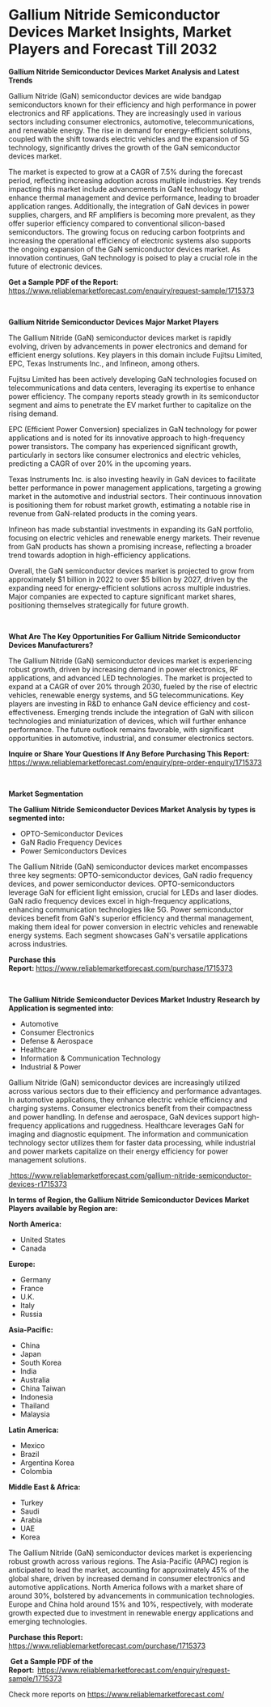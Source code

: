 <p><h1>Gallium Nitride Semiconductor Devices Market Insights, Market Players and Forecast Till 2032</h1></p><p><strong>Gallium Nitride Semiconductor Devices Market Analysis and Latest Trends</strong></p>
<p><p>Gallium Nitride (GaN) semiconductor devices are wide bandgap semiconductors known for their efficiency and high performance in power electronics and RF applications. They are increasingly used in various sectors including consumer electronics, automotive, telecommunications, and renewable energy. The rise in demand for energy-efficient solutions, coupled with the shift towards electric vehicles and the expansion of 5G technology, significantly drives the growth of the GaN semiconductor devices market.</p><p>The market is expected to grow at a CAGR of 7.5% during the forecast period, reflecting increasing adoption across multiple industries. Key trends impacting this market include advancements in GaN technology that enhance thermal management and device performance, leading to broader application ranges. Additionally, the integration of GaN devices in power supplies, chargers, and RF amplifiers is becoming more prevalent, as they offer superior efficiency compared to conventional silicon-based semiconductors. The growing focus on reducing carbon footprints and increasing the operational efficiency of electronic systems also supports the ongoing expansion of the GaN semiconductor devices market. As innovation continues, GaN technology is poised to play a crucial role in the future of electronic devices.</p></p>
<p><strong>Get a Sample PDF of the Report:&nbsp;</strong> <a href="https://www.reliablemarketforecast.com/enquiry/request-sample/1715373?utm_campaign=2949&utm_medium=2&utm_source=Github&utm_content=ia&utm_term=28032025&utm_id=gallium-nitride-semiconductor-devices">https://www.reliablemarketforecast.com/enquiry/request-sample/1715373</a></p>
<p>&nbsp;</p>
<p><strong>Gallium Nitride Semiconductor Devices Major Market Players</strong></p>
<p><p>The Gallium Nitride (GaN) semiconductor devices market is rapidly evolving, driven by advancements in power electronics and demand for efficient energy solutions. Key players in this domain include Fujitsu Limited, EPC, Texas Instruments Inc., and Infineon, among others.</p><p>Fujitsu Limited has been actively developing GaN technologies focused on telecommunications and data centers, leveraging its expertise to enhance power efficiency. The company reports steady growth in its semiconductor segment and aims to penetrate the EV market further to capitalize on the rising demand.</p><p>EPC (Efficient Power Conversion) specializes in GaN technology for power applications and is noted for its innovative approach to high-frequency power transistors. The company has experienced significant growth, particularly in sectors like consumer electronics and electric vehicles, predicting a CAGR of over 20% in the upcoming years.</p><p>Texas Instruments Inc. is also investing heavily in GaN devices to facilitate better performance in power management applications, targeting a growing market in the automotive and industrial sectors. Their continuous innovation is positioning them for robust market growth, estimating a notable rise in revenue from GaN-related products in the coming years.</p><p>Infineon has made substantial investments in expanding its GaN portfolio, focusing on electric vehicles and renewable energy markets. Their revenue from GaN products has shown a promising increase, reflecting a broader trend towards adoption in high-efficiency applications.</p><p>Overall, the GaN semiconductor devices market is projected to grow from approximately $1 billion in 2022 to over $5 billion by 2027, driven by the expanding need for energy-efficient solutions across multiple industries. Major companies are expected to capture significant market shares, positioning themselves strategically for future growth.</p></p>
<p>&nbsp;</p>
<p><strong>What Are The Key Opportunities For Gallium Nitride Semiconductor Devices Manufacturers?</strong></p>
<p><p>The Gallium Nitride (GaN) semiconductor devices market is experiencing robust growth, driven by increasing demand in power electronics, RF applications, and advanced LED technologies. The market is projected to expand at a CAGR of over 20% through 2030, fueled by the rise of electric vehicles, renewable energy systems, and 5G telecommunications. Key players are investing in R&D to enhance GaN device efficiency and cost-effectiveness. Emerging trends include the integration of GaN with silicon technologies and miniaturization of devices, which will further enhance performance. The future outlook remains favorable, with significant opportunities in automotive, industrial, and consumer electronics sectors.</p></p>
<p><strong>Inquire or Share Your Questions If Any Before Purchasing This Report:</strong> <a href="https://www.reliablemarketforecast.com/enquiry/pre-order-enquiry/1715373?utm_campaign=2949&utm_medium=2&utm_source=Github&utm_content=ia&utm_term=28032025&utm_id=gallium-nitride-semiconductor-devices">https://www.reliablemarketforecast.com/enquiry/pre-order-enquiry/1715373</a></p>
<p>&nbsp;</p>
<p><strong>Market Segmentation</strong></p>
<p><strong>The Gallium Nitride Semiconductor Devices Market Analysis by types is segmented into:</strong></p>
<p><ul><li>OPTO-Semiconductor Devices</li><li>GaN Radio Frequency Devices</li><li>Power Semiconductors Devices</li></ul></p>
<p><p>The Gallium Nitride (GaN) semiconductor devices market encompasses three key segments: OPTO-semiconductor devices, GaN radio frequency devices, and power semiconductor devices. OPTO-semiconductors leverage GaN for efficient light emission, crucial for LEDs and laser diodes. GaN radio frequency devices excel in high-frequency applications, enhancing communication technologies like 5G. Power semiconductor devices benefit from GaN's superior efficiency and thermal management, making them ideal for power conversion in electric vehicles and renewable energy systems. Each segment showcases GaN's versatile applications across industries.</p></p>
<p><strong>Purchase this Report:&nbsp;</strong><a href="https://www.reliablemarketforecast.com/purchase/1715373?utm_campaign=2949&utm_medium=2&utm_source=Github&utm_content=ia&utm_term=28032025&utm_id=gallium-nitride-semiconductor-devices">https://www.reliablemarketforecast.com/purchase/1715373</a></p>
<p>&nbsp;</p>
<p><strong>The Gallium Nitride Semiconductor Devices Market Industry Research by Application is segmented into:</strong></p>
<p><ul><li>Automotive</li><li>Consumer Electronics</li><li>Defense & Aerospace</li><li>Healthcare</li><li>Information & Communication Technology</li><li>Industrial & Power</li></ul></p>
<p><p>Gallium Nitride (GaN) semiconductor devices are increasingly utilized across various sectors due to their efficiency and performance advantages. In automotive applications, they enhance electric vehicle efficiency and charging systems. Consumer electronics benefit from their compactness and power handling. In defense and aerospace, GaN devices support high-frequency applications and ruggedness. Healthcare leverages GaN for imaging and diagnostic equipment. The information and communication technology sector utilizes them for faster data processing, while industrial and power markets capitalize on their energy efficiency for power management solutions.</p></p>
<p><a href="https://www.reliablemarketforecast.com/gallium-nitride-semiconductor-devices-r1715373?utm_campaign=2949&utm_medium=2&utm_source=Github&utm_content=ia&utm_term=28032025&utm_id=gallium-nitride-semiconductor-devices">&nbsp;https://www.reliablemarketforecast.com/gallium-nitride-semiconductor-devices-r1715373</a></p>
<p><strong>In terms of Region, the Gallium Nitride Semiconductor Devices Market Players available by Region are:</strong></p>
<p>
    <p> <strong> North America: </strong>
        <ul>
            <li>United States</li>
            <li>Canada</li>
        </ul>
        </p> 
    <p> <strong> Europe: </strong>
        <ul>
            <li>Germany</li>
            <li>France</li>
            <li>U.K.</li>
            <li>Italy</li>
            <li>Russia</li>
        </ul>
        </p> 
    <p> <strong> Asia-Pacific: </strong>
        <ul>
            <li>China</li>
            <li>Japan</li>
            <li>South Korea</li>
            <li>India</li>
            <li>Australia</li>
            <li>China Taiwan</li>
            <li>Indonesia</li>
            <li>Thailand</li>
            <li>Malaysia</li>
        </ul>
        </p> 
    <p> <strong> Latin America: </strong>
        <ul>
            <li>Mexico</li>
            <li>Brazil</li>
            <li>Argentina Korea</li>
            <li>Colombia</li>
        </ul>
        </p> 
    <p> <strong> Middle East & Africa: </strong>
        <ul>
            <li>Turkey</li>
            <li>Saudi</li>
            <li>Arabia</li>
            <li>UAE</li>
            <li>Korea</li>
        </ul>
    </p>
    </p>
<p><p>The Gallium Nitride (GaN) semiconductor devices market is experiencing robust growth across various regions. The Asia-Pacific (APAC) region is anticipated to lead the market, accounting for approximately 45% of the global share, driven by increased demand in consumer electronics and automotive applications. North America follows with a market share of around 30%, bolstered by advancements in communication technologies. Europe and China hold around 15% and 10%, respectively, with moderate growth expected due to investment in renewable energy applications and emerging technologies.</p></p>
<p><strong>Purchase this Report: </strong><a href="https://www.reliablemarketforecast.com/purchase/1715373?utm_campaign=2949&utm_medium=2&utm_source=Github&utm_content=ia&utm_term=28032025&utm_id=gallium-nitride-semiconductor-devices">https://www.reliablemarketforecast.com/purchase/1715373</a></p>
<p>&nbsp;<strong>Get a Sample PDF of the Report:&nbsp;&nbsp;</strong><a href="https://www.reliablemarketforecast.com/enquiry/request-sample/1715373?utm_campaign=2949&utm_medium=2&utm_source=Github&utm_content=ia&utm_term=28032025&utm_id=gallium-nitride-semiconductor-devices">https://www.reliablemarketforecast.com/enquiry/request-sample/1715373</a></p>
<p><strong></strong></p>
<p>Check more reports on <a href="https://www.reliablemarketforecast.com/?utm_campaign=2949&utm_medium=2&utm_source=Github&utm_content=ia&utm_term=28032025&utm_id=gallium-nitride-semiconductor-devices">https://www.reliablemarketforecast.com/</a></p>